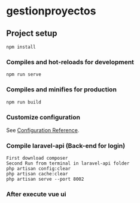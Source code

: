 # gestionproyectos

## Project setup
```
npm install
```

### Compiles and hot-reloads for development
```
npm run serve
```

### Compiles and minifies for production
```
npm run build
```

### Customize configuration
See [Configuration Reference](https://cli.vuejs.org/config/).

### Compile laravel-api (Back-end for login)
```
First download composer
Second Run from terminal in laravel-api folder
php artisan config:clear
php artisan cache:clear
php artisan serve --port 8002 
```
### After execute vue ui
